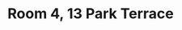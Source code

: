 ---
basin: 'Yes'
cudn: true
floor: Second
grade: 5
images: []
living_room: 'No'
location: 13 Park Terrace
name: '4'
network: Wireless Only
title: Room 4, 13 Park Terrace
---